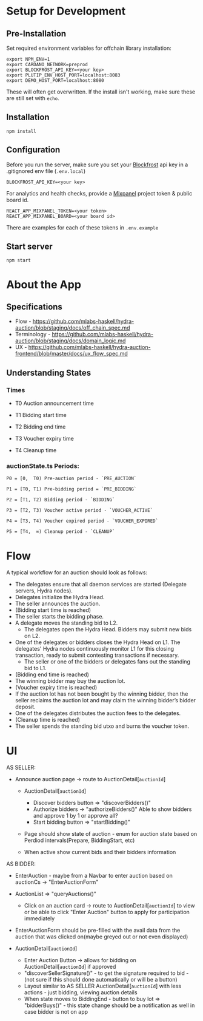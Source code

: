 # Setup for Development

## Pre-Installation
Set required environment variables for offchain library installation:
```
export NPM_ENV=1
export CARDANO_NETWORK=preprod
export BLOCKFROST_API_KEY=<your key>
export PLUTIP_ENV_HOST_PORT=localhost:8083 
export DEMO_HOST_PORT=localhost:8080
```
These will often get overwritten. If the install isn't working, make sure these are still set with `echo`.

## Installation
`npm install`

## Configuration
Before you run the server, make sure you set your [Blockfrost](https://blockfrost.io) api key in a .gitignored env file (`.env.local`)

```
BLOCKFROST_API_KEY=<your key>
```

For analytics and health checks, provide a [Mixpanel](https://mixpanel.com) project token & public board id. 

```
REACT_APP_MIXPANEL_TOKEN=<your token>
REACT_APP_MIXPANEL_BOARD=<your board id>
```

There are examples for each of these tokens in `.env.example`

## Start server
`npm start`

# About the App
## Specifications
- Flow - https://github.com/mlabs-haskell/hydra-auction/blob/staging/docs/off_chain_spec.md
- Terminology - https://github.com/mlabs-haskell/hydra-auction/blob/staging/docs/domain_logic.md
- UX - https://github.com/mlabs-haskell/hydra-auction-frontend/blob/master/docs/ux_flow_spec.md

## Understanding States
### Times
- T0 Auction announcement time

- T1 Bidding start time

- T2 Bidding end time

- T3 Voucher expiry time

- T4 Cleanup time

### auctionState.ts Periods: 

    P0 = [0,  T0) Pre-auction period - `PRE_AUCTION`

    P1 = [T0, T1) Pre-bidding period = `PRE_BIDDING`

    P2 = [T1, T2) Bidding period - `BIDDING`

    P3 = [T2, T3) Voucher active period - `VOUCHER_ACTIVE`

    P4 = [T3, T4) Voucher expired period - `VOUCHER_EXPIRED`

    P5 = [T4,  ∞) Cleanup period - `CLEANUP`

# Flow
A typical workflow for an auction should look as follows:

- The delegates ensure that all daemon services are started (Delegate servers, Hydra nodes).
- Delegates initialize the Hydra Head.
- The seller announces the auction.
- (Bidding start time is reached)
- The seller starts the bidding phase.
- A delegate moves the standing bid to L2.
  - The delegates open the Hydra Head. Bidders may submit new bids on L2.  
- One of the delegates or bidders closes the Hydra Head on L1. The delegates' Hydra nodes continuously monitor L1 for this closing transaction, ready to submit contesting transactions if necessary.
  - The seller or one of the bidders or delegates fans out the standing bid to L1.
- (Bidding end time is reached)
- The winning bidder may buy the auction lot.
- (Voucher expiry time is reached)
- If the auction lot has not been bought by the winning bidder, then the seller reclaims the auction lot and may claim the winning bidder’s bidder deposit.
- One of the delegates distributes the auction fees to the delegates.
- (Cleanup time is reached)
- The seller spends the standing bid utxo and burns the voucher token.

# UI 
AS SELLER:
- Announce auction page -> route to AuctionDetail[`auctionId`] 
  - AuctionDetail[`auctionId`]
    - Discover bidders button => "discoverBidders()"
    - Authorize bidders -> "authorizeBidders()" Able to show bidders and approve 1 by 1 or approve all?
    - Start bidding button => "startBidding()"

  - Page should show state of auction - enum for auction state based on Perdiod intervals(Prepare, BiddingStart, etc)
  - When active show current bids and their bidders information

AS BIDDER:
    
- EnterAuction - maybe from a Navbar to enter auction based on auctionCs -> "EnterAuctionForm"  
- AuctionList => "queryAuctions()"
  - Click on an auction card -> route to AuctionDetail[`auctionId`] to view or be able to click "Enter Auction" button to apply for participation immediately
- EnterAuctionForm should be pre-filled with the avail data from the auction that was clicked on(maybe greyed out or not even displayed)

- AuctionDetail[`auctionId`] 
  - Enter Auction Button -> allows for bidding on AuctionDetail[`auctionId`] if approved
  - "discoverSellerSignature()" - to get the signature required to bid - (not sure if this should done automatically or will be a button)
  - Layout similar to AS SELLER AuctionDetail[`auctionId`] with less actions - just bidding, viewing auction details
  - When state moves to BiddingEnd - button to buy lot => "bidderBuys()" - this state change should be a notification as well in case bidder is not on app
